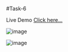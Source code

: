 #Task-6

Live Demo [Click here...](https://vipul1432.github.io/Internship-Tasks//Task-6/Program-1/)

![image](https://user-images.githubusercontent.com/81670997/178153909-438f6a2f-df5b-4571-8743-55fd5ab7e773.png)

![image](https://user-images.githubusercontent.com/81670997/178153924-f7cbb2a2-5100-484d-9689-3dae4e661fe1.png)




